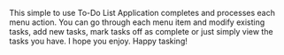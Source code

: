 This simple to use To-Do List Application completes and processes each menu action. 
You can go through each menu item and modify existing tasks, add new tasks, mark tasks off as complete or just simply view the tasks you have. 
I hope you enjoy.
Happy tasking!
